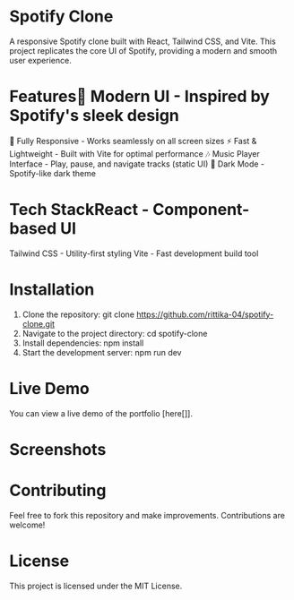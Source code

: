 # Spotify Clone 
A responsive Spotify clone built with React, Tailwind CSS, and Vite. This project replicates the core UI of Spotify, providing a modern and smooth user experience.

# Features🎵 Modern UI - Inspired by Spotify's sleek design
🎨 Fully Responsive - Works seamlessly on all screen sizes
⚡ Fast & Lightweight - Built with Vite for optimal performance
🎶 Music Player Interface - Play, pause, and navigate tracks (static UI)
🌙 Dark Mode - Spotify-like dark theme

# Tech StackReact - Component-based UI
Tailwind CSS - Utility-first styling
Vite - Fast development build tool

# Installation
1. Clone the repository: git clone https://github.com/rittika-04/spotify-clone.git
2. Navigate to the project directory: cd spotify-clone
3. Install dependencies: npm install
4. Start the development server: npm run dev

# Live Demo
You can view a live demo of the portfolio [here[<!-- Uploading "Screenshot 2025-02-19 122150.png"... -->]].

# Screenshots


# Contributing
Feel free to fork this repository and make improvements. Contributions are welcome!

# License
This project is licensed under the MIT License.



